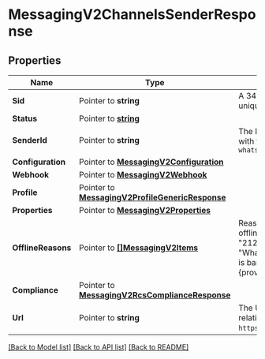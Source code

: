 # MessagingV2ChannelsSenderResponse

## Properties

Name | Type | Description | Notes
------------ | ------------- | ------------- | -------------
**Sid** | Pointer to **string** | A 34 character string that uniquely identifies this Sender. |
**Status** | Pointer to [**string**](ChannelsSenderEnumStatus.md) |  |
**SenderId** | Pointer to **string** | The ID of this Sender prefixed with the channel, e.g., `whatsapp:E.164` |
**Configuration** | Pointer to [**MessagingV2Configuration**](MessagingV2Configuration.md) |  |
**Webhook** | Pointer to [**MessagingV2Webhook**](MessagingV2Webhook.md) |  |
**Profile** | Pointer to [**MessagingV2ProfileGenericResponse**](MessagingV2ProfileGenericResponse.md) |  |
**Properties** | Pointer to [**MessagingV2Properties**](MessagingV2Properties.md) |  |
**OfflineReasons** | Pointer to [**[]MessagingV2Items**](MessagingV2Items.md) | Reasons why the sender is offline., e.g., [{\"code\": \"21211400\", \"message\": \"Whatsapp business account is banned by provider {provider_name} | Credit line is assigned to another BSP\", \"more_info\": \"https://www.twilio.com/docs/errors/21211400\"}] |
**Compliance** | Pointer to [**MessagingV2RcsComplianceResponse**](MessagingV2RcsComplianceResponse.md) |  |
**Url** | Pointer to **string** | The URL of this resource, relative to `https://messaging.twilio.com`. |

[[Back to Model list]](../README.md#documentation-for-models) [[Back to API list]](../README.md#documentation-for-api-endpoints) [[Back to README]](../README.md)


